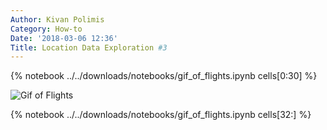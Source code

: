 ```yaml
---
Author: Kivan Polimis
Category: How-to
Date: '2018-03-06 12:36'
Title: Location Data Exploration #3
---
```


{% notebook ../../downloads/notebooks/gif_of_flights.ipynb cells[0:30] %}

<img src="../../images/flights2018.gif" alt="Gif of Flights">

{% notebook ../../downloads/notebooks/gif_of_flights.ipynb cells[32:] %}
